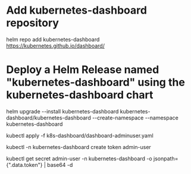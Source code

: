 
# Add kubernetes-dashboard repository
helm repo add kubernetes-dashboard https://kubernetes.github.io/dashboard/

# Deploy a Helm Release named "kubernetes-dashboard" using the kubernetes-dashboard chart
helm upgrade --install kubernetes-dashboard kubernetes-dashboard/kubernetes-dashboard --create-namespace --namespace kubernetes-dashboard

kubectl apply -f k8s-dashboard/dashboard-adminuser.yaml

kubectl -n kubernetes-dashboard create token admin-user

kubectl get secret admin-user -n kubernetes-dashboard -o jsonpath={".data.token"} | base64 -d